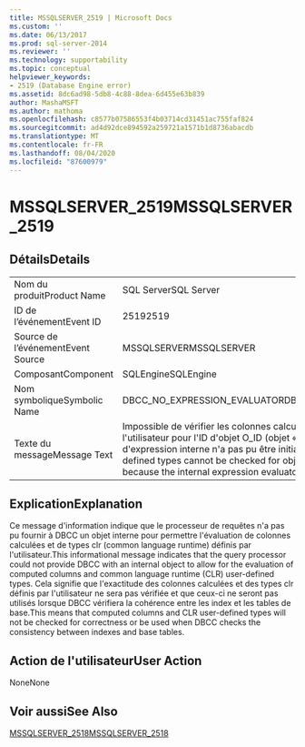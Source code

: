 ```yaml
---
title: MSSQLSERVER_2519 | Microsoft Docs
ms.custom: ''
ms.date: 06/13/2017
ms.prod: sql-server-2014
ms.reviewer: ''
ms.technology: supportability
ms.topic: conceptual
helpviewer_keywords:
- 2519 (Database Engine error)
ms.assetid: 8dc6ad98-5db8-4c88-8dea-6d455e63b839
author: MashaMSFT
ms.author: mathoma
ms.openlocfilehash: c8577b07586553f4b03714cd31451ac755faf824
ms.sourcegitcommit: ad4d92dce894592a259721a1571b1d8736abacdb
ms.translationtype: MT
ms.contentlocale: fr-FR
ms.lasthandoff: 08/04/2020
ms.locfileid: "87600979"
---
```

# <a name="mssqlserver_2519"></a><span data-ttu-id="feda3-102">MSSQLSERVER_2519</span><span class="sxs-lookup"><span data-stu-id="feda3-102">MSSQLSERVER_2519</span></span>
    
## <a name="details"></a><span data-ttu-id="feda3-103">Détails</span><span class="sxs-lookup"><span data-stu-id="feda3-103">Details</span></span>  
  
|||  
|-|-|  
|<span data-ttu-id="feda3-104">Nom du produit</span><span class="sxs-lookup"><span data-stu-id="feda3-104">Product Name</span></span>|<span data-ttu-id="feda3-105">SQL Server</span><span class="sxs-lookup"><span data-stu-id="feda3-105">SQL Server</span></span>|  
|<span data-ttu-id="feda3-106">ID de l’événement</span><span class="sxs-lookup"><span data-stu-id="feda3-106">Event ID</span></span>|<span data-ttu-id="feda3-107">2519</span><span class="sxs-lookup"><span data-stu-id="feda3-107">2519</span></span>|  
|<span data-ttu-id="feda3-108">Source de l’événement</span><span class="sxs-lookup"><span data-stu-id="feda3-108">Event Source</span></span>|<span data-ttu-id="feda3-109">MSSQLSERVER</span><span class="sxs-lookup"><span data-stu-id="feda3-109">MSSQLSERVER</span></span>|  
|<span data-ttu-id="feda3-110">Composant</span><span class="sxs-lookup"><span data-stu-id="feda3-110">Component</span></span>|<span data-ttu-id="feda3-111">SQLEngine</span><span class="sxs-lookup"><span data-stu-id="feda3-111">SQLEngine</span></span>|  
|<span data-ttu-id="feda3-112">Nom symbolique</span><span class="sxs-lookup"><span data-stu-id="feda3-112">Symbolic Name</span></span>|<span data-ttu-id="feda3-113">DBCC_NO_EXPRESSION_EVALUATOR</span><span class="sxs-lookup"><span data-stu-id="feda3-113">DBCC_NO_EXPRESSION_EVALUATOR</span></span>|  
|<span data-ttu-id="feda3-114">Texte du message</span><span class="sxs-lookup"><span data-stu-id="feda3-114">Message Text</span></span>|<span data-ttu-id="feda3-115">Impossible de vérifier les colonnes calculées et les types définis par l'utilisateur pour l'ID d'objet O_ID (objet « O_NAME ») car l'évaluateur d'expression interne n'a pas pu être initialisé.</span><span class="sxs-lookup"><span data-stu-id="feda3-115">Computed columns and user-defined types cannot be checked for object ID O_ID (object "O_NAME") because the internal expression evaluator could not be initialized.</span></span>|  
  
## <a name="explanation"></a><span data-ttu-id="feda3-116">Explication</span><span class="sxs-lookup"><span data-stu-id="feda3-116">Explanation</span></span>  
 <span data-ttu-id="feda3-117">Ce message d'information indique que le processeur de requêtes n'a pas pu fournir à DBCC un objet interne pour permettre l'évaluation de colonnes calculées et de types clr (common language runtime) définis par l'utilisateur.</span><span class="sxs-lookup"><span data-stu-id="feda3-117">This informational message indicates that the query processor could not provide DBCC with an internal object to allow for the evaluation of computed columns and common language runtime (CLR) user-defined types.</span></span> <span data-ttu-id="feda3-118">Cela signifie que l'exactitude des colonnes calculées et des types clr définis par l'utilisateur ne sera pas vérifiée et que ceux-ci ne seront pas utilisés lorsque DBCC vérifiera la cohérence entre les index et les tables de base.</span><span class="sxs-lookup"><span data-stu-id="feda3-118">This means that computed columns and CLR user-defined types will not be checked for correctness or be used when DBCC checks the consistency between indexes and base tables.</span></span>  
  
## <a name="user-action"></a><span data-ttu-id="feda3-119">Action de l'utilisateur</span><span class="sxs-lookup"><span data-stu-id="feda3-119">User Action</span></span>  
 <span data-ttu-id="feda3-120">None</span><span class="sxs-lookup"><span data-stu-id="feda3-120">None</span></span>  
  
## <a name="see-also"></a><span data-ttu-id="feda3-121">Voir aussi</span><span class="sxs-lookup"><span data-stu-id="feda3-121">See Also</span></span>  
 [<span data-ttu-id="feda3-122">MSSQLSERVER_2518</span><span class="sxs-lookup"><span data-stu-id="feda3-122">MSSQLSERVER_2518</span></span>](mssqlserver-2518-database-engine-error.md)  
  
  
